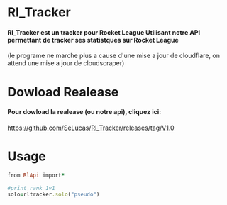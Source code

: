 # Rl_Tracker
#### Rl_Tracker est un tracker pour Rocket League Utilisant notre API permettant de tracker ses statistques sur Rocket League

(le programe ne marche plus a cause d'une mise a jour de cloudflare, on attend une mise a jour de cloudscraper)

# Dowload Realease
#### Pour dowload la realease (ou notre api), cliquez ici:
https://github.com/SeLucas/Rl_Tracker/releases/tag/V1.0

# Usage 
```ruby
from RlApi import*

#print rank 1v1
solo=rltracker.solo("pseudo")
```
